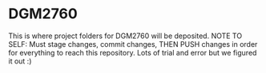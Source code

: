 # DGM2760
This is where project folders for DGM2760 will be deposited.
NOTE TO SELF: Must stage changes, commit changes, THEN PUSH changes in order for everything to reach this repository. Lots of trial and error but we figured it out :)
